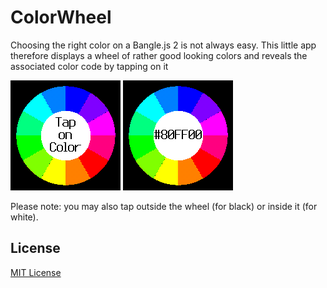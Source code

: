 # ColorWheel #

Choosing the right color on a Bangle.js 2 is not always easy. This little app therefore displays a wheel of rather good looking colors and reveals the associated color code by tapping on it

![](BangleJS2-ColorWheel-2.png)
![](BangleJS2-ColorWheel-3.png)

Please note: you may also tap outside the wheel (for black) or inside it (for white).

## License ##

[MIT License](LICENSE.md)
